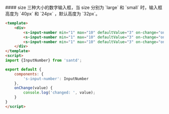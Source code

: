 <codebox>
#### size
三种大小的数字输入框，当 size 分别为 `large` 和 `small` 时，输入框高度为 `40px` 和 `24px` ，默认高度为 `32px`。

```html
<template>
    <div>
        <s-input-number min="1" max="10" defaultValue="3" on-change="onChange" size="large"></s-input-number>
        <s-input-number min="1" max="10" defaultValue="3" on-change="onChange"></s-input-number>
        <s-input-number min="1" max="10" defaultValue="3" on-change="onChange" size="small"></s-input-number>
    </div>
</template>
<script>
import {InputNumber} from 'santd';

export default {
    components: {
        's-input-number': InputNumber
    },
    onChange(value) {
        console.log('changed: ', value);
    }
}
</script>
```
</codebox>
